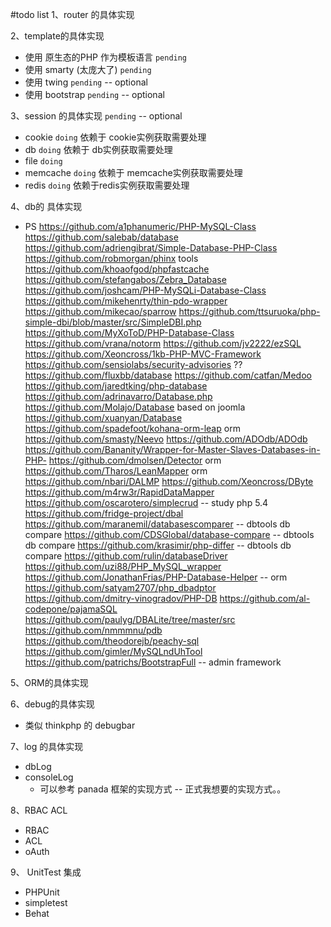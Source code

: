 #todo list
1、router 的具体实现

2、template的具体实现

   * 使用 原生态的PHP 作为模板语言  `pending`
   * 使用 smarty (太庞大了)  `pending`
   * 使用 twing  `pending` -- optional
   * 使用 bootstrap  `pending` -- optional

3、session 的具体实现   `pending` -- optional

   * cookie   `doing` 依赖于 cookie实例获取需要处理
   * db   `doing`  依赖于 db实例获取需要处理
   * file   `doing`
   * memcache   `doing`  依赖于 memcache实例获取需要处理
   * redis   `doing`  依赖于redis实例获取需要处理

4、db的 具体实现

   * PS https://github.com/a1phanumeric/PHP-MySQL-Class
        https://github.com/salebab/database
        https://github.com/adriengibrat/Simple-Database-PHP-Class
        https://github.com/robmorgan/phinx tools
        https://github.com/khoaofgod/phpfastcache
        https://github.com/stefangabos/Zebra_Database
        https://github.com/joshcam/PHP-MySQLi-Database-Class
        https://github.com/mikehenrty/thin-pdo-wrapper
        https://github.com/mikecao/sparrow
        https://github.com/ttsuruoka/php-simple-dbi/blob/master/src/SimpleDBI.php
        https://github.com/MyXoToD/PHP-Database-Class
        https://github.com/vrana/notorm
        https://github.com/jv2222/ezSQL
        https://github.com/Xeoncross/1kb-PHP-MVC-Framework
        https://github.com/sensiolabs/security-advisories ??
        https://github.com/fluxbb/database
        https://github.com/catfan/Medoo
        https://github.com/jaredtking/php-database
        https://github.com/adrinavarro/Database.php
        https://github.com/Molajo/Database  based on joomla
        https://github.com/xuanyan/Database
        https://github.com/spadefoot/kohana-orm-leap orm
        https://github.com/smasty/Neevo
        https://github.com/ADOdb/ADOdb
        https://github.com/Bananity/Wrapper-for-Master-Slaves-Databases-in-PHP-
        https://github.com/dmolsen/Detector orm
        https://github.com/Tharos/LeanMapper orm
        https://github.com/nbari/DALMP
        https://github.com/Xeoncross/DByte
        https://github.com/m4rw3r/RapidDataMapper
        https://github.com/oscarotero/simplecrud -- study php 5.4
        https://github.com/fridge-project/dbal
        https://github.com/maranemil/databasescomparer  -- dbtools db compare
        https://github.com/CDSGlobal/database-compare  -- dbtools db compare
        https://github.com/krasimir/php-differ  -- dbtools db compare
        https://github.com/rulin/databaseDriver
        https://github.com/uzi88/PHP_MySQL_wrapper
        https://github.com/JonathanFrias/PHP-Database-Helper  -- orm
        https://github.com/satyam2707/php_dbadptor
        https://github.com/dmitry-vinogradov/PHP-DB
        https://github.com/al-codepone/pajamaSQL
        https://github.com/paulyg/DBALite/tree/master/src
        https://github.com/nmmmnu/pdb
        https://github.com/theodorejb/peachy-sql
        https://github.com/gimler/MySQLndUhTool
        https://github.com/patrichs/BootstrapFull -- admin framework

5、ORM的具体实现

6、debug的具体实现

  * 类似 thinkphp 的 debugbar


7、log 的具体实现

   * dbLog
   * consoleLog
      * 可以参考 panada 框架的实现方式 -- 正式我想要的实现方式。。

8、RBAC ACL

   * RBAC
   * ACL
   * oAuth

9、 UnitTest 集成

   * PHPUnit
   * simpletest
   * Behat